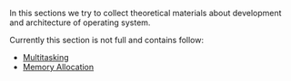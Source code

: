 In this sections we try to collect theoretical materials about development and architecture of operating system.

Currently this section is not full and contains follow:
  * [Multitasking](TheoryMultitasking.md)
  * [Memory Allocation](TheoryMemoryAllocation.md)
